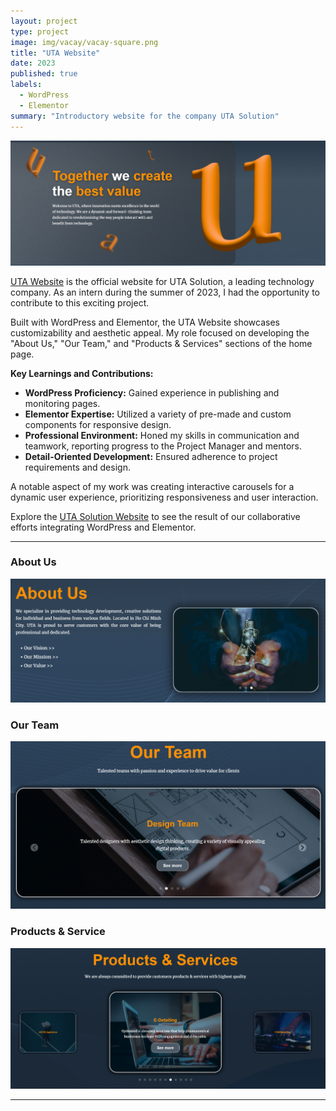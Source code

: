 ```yaml
---
layout: project
type: project
image: img/vacay/vacay-square.png
title: "UTA Website"
date: 2023
published: true
labels:
  - WordPress
  - Elementor
summary: "Introductory website for the company UTA Solution"
---
```


<img class="img-fluid" src="../img/utaweb/Header.png">

[UTA Website](https://utasolution.com) is the official website for UTA Solution, a leading technology company. As an intern during the summer of 2023, I had the opportunity to contribute to this exciting project.

Built with WordPress and Elementor, the UTA Website showcases customizability and aesthetic appeal. My role focused on developing the "About Us," "Our Team," and "Products & Services" sections of the home page.

**Key Learnings and Contributions:**

- **WordPress Proficiency:** Gained experience in publishing and monitoring pages.
- **Elementor Expertise:** Utilized a variety of pre-made and custom components for responsive design.
- **Professional Environment:** Honed my skills in communication and teamwork, reporting progress to the Project Manager and mentors.
- **Detail-Oriented Development:** Ensured adherence to project requirements and design.

A notable aspect of my work was creating interactive carousels for a dynamic user experience, prioritizing responsiveness and user interaction.

Explore the [UTA Solution Website](https://utasolution.com) to see the result of our collaborative efforts integrating WordPress and Elementor.

<hr>

### About Us
<img class="img-fluid" src="../img/utaweb/Home_AboutUs.png">

### Our Team
<img class="img-fluid" src="../img/utaweb/Home_OurTeam.png">

### Products & Service
<img class="img-fluid" src="../img/utaweb/Home_ProductsService.png">

<hr>


